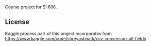 Course project for SI 608.

## License
Kaggle process part of this project incorporates from https://www.kaggle.com/code/shreyasbhatk/csv-conversion-all-fields
